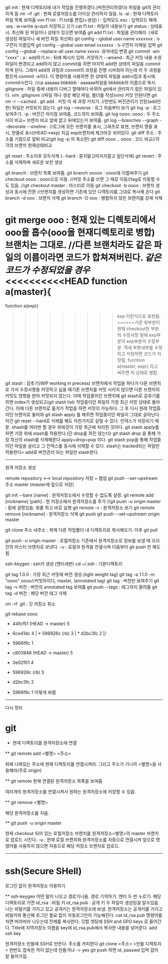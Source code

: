 git init : 현재 디렉토리에 내가 작업을 진행하겠다.(버전관리하겠다)
	파일을 git의 관리하게 둠
rm -rf .git : 현재 로컬저장소를 더이상 관리하지 않음.
ls -al : 현재 디렉토리 파일 목록 보여줌
vim f1.txt : f1.txt를 편집(+생성)
	i : 입력모드
	esc : 입력모드 해제
	:wq : w=write q=quit 저장하고 끄기
cat f1.txt : 파일의 내용보기
git status : 상태표시. 최신화 된 파일이나 상태가 있으면 보여줌
git add f1.txt : 파일을 관리해라. (새로 생성된 파일이나 새 버전 파일 최신화)
git config --global user.name xxxxxxx : 누구껀지 이름입력
git config --global user.email xxxxxxx : 누구껀지 이메일 입력
git config --global --replace-all user.name xxxxx :유저네임 변경
git commit -am "xxxx" : a : add하기 m : 뒤에 메시지 입력. 커밋하기
	--amend : 최근 커밋 내용 수정
	파일이 변경되고 add하지 않고 commit을 하면 마지막 add한 상태의 파일을 commit하게 된다. 그래서 add의 과정과 commit의 과정을 진행 시켜줘야 하는데 이 두 과정을 합친게 commit -a이다. 이 명령어를 사용하면 현 상태의 파일을 add시킴과 동시에 commit시킨다.
//cp aaaaaa bbbbbb : aaaaaa파일을 bbbbbb의 이름으로 복사.
gitignore : 파일 중에 내용이 디버그 할때마다 바뀌어 git에서 관리하기 힘든 파일이 있다. 
vim .gitignore //파일 하나 생성
해당 파일, 폴더를 작성(vim)
커밋
안된다면
git rm -r --cached .
git add .
커밋
이 세 과정 거치기.
//한번도 버전관리가 안된(add안한) 파일은 커밋되지 않는다.
git log --reverse : 로그 처음부터 보기
git log -p : 로그 보여주기. -p : 버전간 차이점 보여줌. 코드까지 보여줌.
git log oooo..oooo : 두 주소 사이 비교+ 브랜치 비교 앞에 없고 뒤에있는거 보여줌.
git log --branches --graph --decorate --oneline : 
//로그에 모든 브랜치를 표시, 그래프로 표현, 브랜치 명을 표시, 한줄로 표시(HEAD->exp) 지금 exp브랜치에 체크아웃 되어있다.
git diff 주소 : 주소를 기점으로 앞뒤 비교(git log -p 의 축소판)
git diff oooo .. oooo : 코드 비교//각각의 브랜치 현재상태비교

git reset : 주소이후 모두삭제 (--hard : 묻지말고따지지말고 일단삭제)
git revert : 주소를 삭제하며 새로운 보전 생성

git branch : 브랜치 목록 보여줌. 
git branch ooooo : oooo에 이름써주기
git checkout oooo : oooo으로 이동. //커밋 주소를 쓰면 그 때로 이동//tag로 이동할 수도 있음. //git checkout master : 마스터로 이동
git checkout -b oooo : 브랜치 생성과 동시에 전환
//브랜치를 생성하면 기존에 있던 디렉토리를 그대로 복사해 온다
git branch -d ooo : 브랜치 삭제
git branch -D ooo : 병합하지 않은 브랜치를 강제 삭제

git merge ooo : 현재 있는 디렉토리에서 ooo을 흡수(ooo을 현재디렉토리로 병합)
브랜치는 그대로.
//다른 브랜치라도 같은 파일의 이름이라면 코드가 합쳐져버린다.
*******같은 코드가 수정되었을 경우*******
<<<<<<<<<<HEAD
function a(master){
======
function a(exp){
>>>>>>>>>exp
이런식으로 표현됨.
======기준 윗부분이 현재 checkout한 부분의 수정사항
밑에 exp부분이 exp부분의 수정부분.
꺽새 부분내부를 수정하고 저장하면 코드가 저장됨.
fucntion a(master, exp){ 라고 써주면 저 상태로 병합.

git stash : 감추기(WIP working in precess)
브랜치에서 작업을 하다가 다른 브랜치로 가서 수정사항을 커밋하고 싶을
때기존 브랜치를 커밋 시키지 않으면 다른 브랜치의 커밋도 영향을 받아
커밋되지 않는다. 이때 작업중이던 브랜치에 git stash로 감추기를 하면 index가
생성되고(git stash list) 작업중이던 파일의 가장 최근 커밋 상태로 돌아간다.
이때 다른 브랜치로 옮겨가 작업을 하면 커밋이 가능하다. 그 후 다시 원래 
작업중이던 브랜치로 돌아와 git stash apply 를 해주면 작업중이던 파일이
그대로 살아난다. 이건 git reset --hard로 삭제를 해도 마찬가지로 살릴 수 있다.
인덱스가 저장되기 때문.
shash를 여러번 할 경우 위에것이 가장 최근에 처리한 것이다.
git stash apply를 하면 가장 위에 stash를 적용한다.(단 drop을 하진 않는다)
git stash drop 을 통해 가장 최신의 stash를 삭제해준다
apply+drop=pop 이다. git stash pop을 통해 작업중이던 파일을 살리고 그 인덱스를
동시에 삭제할 수 있다.
stash는 tracked되는 파일만 적용한다= add로 버전관리 되는 파일만 stash한다.

---------------------------------------------------------------------------
원격 저장소 생성

remote repository <--> local repository
저장 + 협업
git push --ser-upstream 주소 master
         (master에 앞으로 저장)

git init --bare [name] : 원격저장소에서 수정할 수 없도록 설정.
git remote add [nickname] [path] : 현 저장소에서 원격저장소를 추가
//git push -u origin master : 밑에 설명있음. 윗줄 하고 바로 실행
git remote -v : 원격저장소 보기
git remote remove [nickname] : 원격저장소 삭제
git push
git push --set-upstream origin master

git clone 주소 내주소 : 복제 다른 작업폴더 내 디렉토리로 복사해오기.
이후 git pull

git push -u origin master : 로컬저장소 기준에서 원격저장소로 정보를 보낼 때
오리진의 마스터 브랜치로 보낸다. -u : 로컬과 원격을 연결시켜 다음부터 git push 만 해도 됨


ssh-keygen : ssh키 생성 (엔터세번)
cd ~/.ssh : 기본디렉토리

git tag 1.0.0 : 가장 최근 커밋에 버전 생성.(light weight tag)
git tag -a 1.1.0 -m "oooo" oooo//커밋아이디, master,  (annotated tag)
git tag : 버전만 보여주기
git tag -v 버전 : 버전의 annotated tag 보여줌
git push --tags : 태그까지 올려줌
git tag -d 버전 : 해당 버전 테그 삭제

rm -rf .git : 깃 저장소 취소

git rebase oooo 

* 44fcf51 (HEAD -> master) 5
* 6ce41dc 4
| * 596926c (rb) 3
| * d2bc3fc 2
|/
* 5966f9c 1

* c803946 (HEAD -> master) 5
* 0e02f01 4
* 596926c (rb) 3
* d2bc3fc 2
* 5966f9c 1
이렇게 바뀜

---------------------------------------------------------------------------

다시 정리

# git

* 현재 디렉토리를 원격저장소에 연결

** git remote add <별명>  <주소>

뒤에 나와있는 주소에 현재 디렉토리를 연결시켜라.
그리고 주소가 기니까 <별명>을 사용해라(주로 origin)

** git remote
현재 연결된 원격저장소 목록을 보여줌

여러개의 원격저장소를 연결시켜서 원하는 원격저장소에 저장할 수 있음.

** git remove <별명>

해당 원격저장소를 지움.

** git push -u origin master

현재 checkout 되어 있는 로컬저장소 브랜치를  원격저장소<별명>의 master 브랜치로 업로드 시킨다. 
-u : 현재 로컬 브랜치와 원격저장소를 자동으로 연결시켜 앞으로 명령어를 사용하지 않으면 자동으로 해당 저장소 브랜치로 업로드.

----------------------------------------------------------------------

# ssh(Secure SHell)
로그인 없이 원격저장소 이용하기

** ssh-keygen
어떤 말이 나오고 경로가나옴. 경로 기억하기.  엔터 두 번 누르기.
해당 디렉토리로 가면
id_rsa : 비밀 키
id_rsa.pub : 공개 키
두 파일이 생성된걸 알수있음
나는 비밀키를 가지고 있고 공개키는 원격저장소에 보냄. 
원격저장소는 공개키를 가지고 비밀키와 통신해 로그인 필요 없이 자동로그인이 가능해진다.
cat id_rsa.pub
명령어를 치면 머라머라 나오는데 전체를 복사한다.
깃헙 셋팅에
SSH and GPG keys 로 들어간다.
Title에 지역저장소 이름을
key에 id_rsa.pub에서 복사한 내용을 넣어준다.
add ssh key

원격저장소 만들때 SSH로 만든다. 주소를 카피한다
git clone <주소> <만들 디렉토리>
한번도 접속한 적이 없는데 만들거냐 -> yes
git push 하면 id, passwd 입력 없이 잘 들어가짐.
